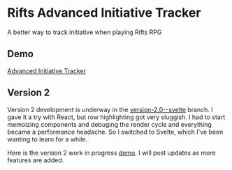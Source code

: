 # Rifts Advanced Initiative Tracker
A better way to track initiative when playing Rifts RPG
## Demo
[Advanced Initiative Tracker](https://frankieali.github.io/Rifts-Adv-Initiative-Tracker/index.html)

## Version 2
Version 2 development is underway in the [version-2.0--svelte](https://github.com/frankieali/Rifts-Adv-Initiative-Tracker/tree/version-2.0--svelte) branch. I gave it a try with React, but row highlighting got very sluggish. I had to start memoizing components and debuging the render cycle and everything became a performance headache. So I switched to Svelte, which I've been wanting to learn for a while.

Here is the version 2 work in progress [demo](http://adv-init-tracker.s3-website.us-east-2.amazonaws.com/). I will post updates as more features are added.
